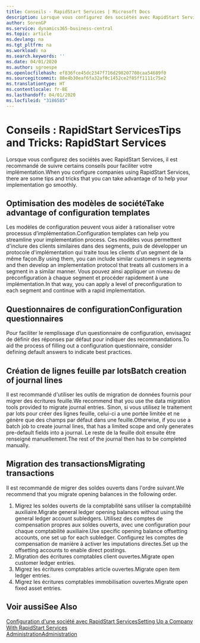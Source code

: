 ```yaml
---
title: Conseils - RapidStart Services | Microsoft Docs
description: Lorsque vous configurez des sociétés avec RapidStart Services, il est recommandé de suivre certains conseils pour faciliter votre implémentation.
author: SorenGP
ms.service: dynamics365-business-central
ms.topic: article
ms.devlang: na
ms.tgt_pltfrm: na
ms.workload: na
ms.search.keywords: ''
ms.date: 04/01/2020
ms.author: sgroespe
ms.openlocfilehash: ef836fce45dc2347f716d298207708caa54689f0
ms.sourcegitcommit: 88e4b30eaf6fa32af0c1452ce2f85ff1111c75e2
ms.translationtype: HT
ms.contentlocale: fr-BE
ms.lasthandoff: 04/01/2020
ms.locfileid: "3186585"
---
```

# <a name="tips-and-tricks-rapidstart-services"></a><span data-ttu-id="2f2df-103">Conseils : RapidStart Services</span><span class="sxs-lookup"><span data-stu-id="2f2df-103">Tips and Tricks: RapidStart Services</span></span>
<span data-ttu-id="2f2df-104">Lorsque vous configurez des sociétés avec RapidStart Services, il est recommandé de suivre certains conseils pour faciliter votre implémentation.</span><span class="sxs-lookup"><span data-stu-id="2f2df-104">When you configure companies using RapidStart Services, there are some tips and tricks that you can take advantage of to help your implementation go smoothly.</span></span>  

## <a name="take-advantage-of-configuration-templates"></a><span data-ttu-id="2f2df-105">Optimisation des modèles de société</span><span class="sxs-lookup"><span data-stu-id="2f2df-105">Take advantage of configuration templates</span></span>  
<span data-ttu-id="2f2df-106">Les modèles de configuration peuvent vous aider à rationaliser votre processus d’implémentation.</span><span class="sxs-lookup"><span data-stu-id="2f2df-106">Configuration templates can help you streamline your implementation process.</span></span> <span data-ttu-id="2f2df-107">Ces modèles vous permettent d'inclure des clients similaires dans des segments, puis de développer un protocole d'implémentation qui traite tous les clients d'un segment de la même façon.</span><span class="sxs-lookup"><span data-stu-id="2f2df-107">By using them, you can include similar customers in segments and then develop an implementation protocol that treats all customers in a segment in a similar manner.</span></span> <span data-ttu-id="2f2df-108">Vous pouvez ainsi appliquer un niveau de préconfiguration à chaque segment et procéder rapidement à une implémentation.</span><span class="sxs-lookup"><span data-stu-id="2f2df-108">In that way, you can apply a level of preconfiguration to each segment and continue with a rapid implementation.</span></span>  

## <a name="configuration-questionnaires"></a><span data-ttu-id="2f2df-109">Questionnaires de configuration</span><span class="sxs-lookup"><span data-stu-id="2f2df-109">Configuration questionnaires</span></span>  
<span data-ttu-id="2f2df-110">Pour faciliter le remplissage d’un questionnaire de configuration, envisagez de définir des réponses par défaut pour indiquer des recommandations.</span><span class="sxs-lookup"><span data-stu-id="2f2df-110">To aid the process of filling out a configuration questionnaire, consider defining default answers to indicate best practices.</span></span>  

## <a name="batch-creation-of-journal-lines"></a><span data-ttu-id="2f2df-111">Création de lignes feuille par lots</span><span class="sxs-lookup"><span data-stu-id="2f2df-111">Batch creation of journal lines</span></span>  
<span data-ttu-id="2f2df-112">Il est recommandé d'utiliser les outils de migration de données fournis pour migrer des écritures feuille.</span><span class="sxs-lookup"><span data-stu-id="2f2df-112">We recommend that you use the data migration tools provided to migrate journal entries.</span></span> <span data-ttu-id="2f2df-113">Sinon, si vous utilisez le traitement par lots pour créer des lignes feuille, celui-ci a une portée limitée et ne génère que des champs par défaut dans une feuille.</span><span class="sxs-lookup"><span data-stu-id="2f2df-113">Otherwise, if you use a batch job to create journal lines, that has a limited scope and only generates pre-default fields into a journal.</span></span> <span data-ttu-id="2f2df-114">Le reste de la feuille doit ensuite être renseigné manuellement.</span><span class="sxs-lookup"><span data-stu-id="2f2df-114">The rest of the journal then has to be completed manually.</span></span>  

## <a name="migrating-transactions"></a><span data-ttu-id="2f2df-115">Migration des transactions</span><span class="sxs-lookup"><span data-stu-id="2f2df-115">Migrating transactions</span></span>  
<span data-ttu-id="2f2df-116">Il est recommandé de migrer des soldes ouverts dans l'ordre suivant.</span><span class="sxs-lookup"><span data-stu-id="2f2df-116">We recommend that you migrate opening balances in the following order.</span></span> <!--Be aware that you cannot insert ledger entries directly. Instead you must use journals to post the journal lines--> 

1.  <span data-ttu-id="2f2df-117">Migrez les soldes ouverts de la comptabilité sans utiliser la comptabilité auxiliaire.</span><span class="sxs-lookup"><span data-stu-id="2f2df-117">Migrate general ledger opening balances without using the general ledger account subledgers.</span></span> <span data-ttu-id="2f2df-118">Utilisez des comptes de compensation propres aux soldes ouverts, avec une configuration pour chaque comptabilité auxiliaire.</span><span class="sxs-lookup"><span data-stu-id="2f2df-118">Use specific opening balance offsetting accounts, one set up for each subledger.</span></span> <span data-ttu-id="2f2df-119">Configurez les comptes de compensation de manière à activer les imputations directes.</span><span class="sxs-lookup"><span data-stu-id="2f2df-119">Set up the offsetting accounts to enable direct postings.</span></span>  
2.  <span data-ttu-id="2f2df-120">Migration des écritures comptables client ouvertes.</span><span class="sxs-lookup"><span data-stu-id="2f2df-120">Migrate open customer ledger entries.</span></span>  <!--work on these-->
3.  <span data-ttu-id="2f2df-121">Migrez les écritures comptables article ouvertes.</span><span class="sxs-lookup"><span data-stu-id="2f2df-121">Migrate open item ledger entries.</span></span>  
4.  <span data-ttu-id="2f2df-122">Migrez les écritures comptables immobilisation ouvertes.</span><span class="sxs-lookup"><span data-stu-id="2f2df-122">Migrate open fixed asset entries.</span></span>  

## <a name="see-also"></a><span data-ttu-id="2f2df-123">Voir aussi</span><span class="sxs-lookup"><span data-stu-id="2f2df-123">See Also</span></span>  
[<span data-ttu-id="2f2df-124">Configuration d'une société avec RapidStart Services</span><span class="sxs-lookup"><span data-stu-id="2f2df-124">Setting Up a Company With RapidStart Services</span></span>](admin-set-up-a-company-with-rapidstart.md)  
[<span data-ttu-id="2f2df-125">Administration</span><span class="sxs-lookup"><span data-stu-id="2f2df-125">Administration</span></span>](admin-setup-and-administration.md)
